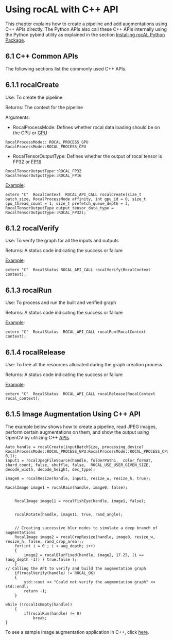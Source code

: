 # Using rocAL with C++ API

This chapter explains how to create a pipeline and add augmentations using C++ APIs directly. The Python APIs also call these C++ APIs internally using the Python pybind utility as explained in the section [Installing rocAL Python Package](ch3.md).

## 6.1 C++ Common APIs

The following sections list the commonly used C++ APIs.

## 6.1.1 rocalCreate

Use: To create the pipeline 

Returns: The context for the pipeline

Arguments: 

- RocalProcessMode: Defines whether rocal data loading should be on the CPU or [GPU](https://github.com/ROCmSoftwarePlatform/rocAL/blob/master/rocAL/include/api/rocal_api_types.h#L91)

```
RocalProcessMode:: ROCAL_PROCESS_GPU
RocalProcessMode::ROCAL_PROCESS_CPU
```

- RocalTensorOutputType: Defines whether the output of rocal tensor is FP32 or [FP16](https://github.com/ROCmSoftwarePlatform/rocAL/blob/master/rocAL/include/api/rocal_api_types.h#L124)

```
RocalTensorOutputType::ROCAL_FP32
RocalTensorOutputType::ROCAL_FP16
```

[Example](https://github.com/ROCmSoftwarePlatform/rocAL/blob/master/rocAL/include/api/rocal_api.h#L41):

```
extern "C"  RocalContext  ROCAL_API_CALL rocalCreate(size_t batch_size, RocalProcessMode affinity, int gpu_id = 0, size_t cpu_thread_count = 1, size_t prefetch_queue_depth = 3, RocalTensorOutputType output_tensor_data_type = RocalTensorOutputType::ROCAL_FP32);
```

## 6.1.2 rocalVerify

Use: To verify the graph for all the inputs and outputs

Returns: A status code indicating the success or failure

[Example](https://github.com/ROCmSoftwarePlatform/rocAL/blob/master/rocAL/include/api/rocal_api.h#L47):

```
extern "C"  RocalStatus ROCAL_API_CALL rocalVerify(RocalContext context);
```

## 6.1.3 rocalRun 

Use: To process and run the built and verified graph

Returns: A status code indicating the success or failure

[Example](https://github.com/ROCmSoftwarePlatform/rocAL/blob/master/rocAL/include/api/rocal_api.h#L52):

```
extern "C"  RocalStatus  ROCAL_API_CALL rocalRun(RocalContext context);
```

## 6.1.4 rocalRelease

Use: To free all the resources allocated during the graph creation process

Returns: A status code indicating the success or failure

[Example](https://github.com/ROCmSoftwarePlatform/rocAL/blob/master/rocAL/include/api/rocal_api.h#L57):

```
extern "C"  RocalStatus  ROCAL_API_CALL rocalRelease(RocalContext rocal_context);
```

## 6.1.5 Image Augmentation Using C++ API

The example below shows how to create a pipeline, read JPEG images, perform certain augmentations on them, and show the output using OpenCV by utilizing C++ [APIs](https://github.com/GPUOpen-ProfessionalCompute-Libraries/MIVisionX/blob/develop/apps/image_augmentation/image_augmentation.cpp#L103).

```
Auto handle = rocalCreate(inputBatchSize, processing_device?RocalProcessMode::ROCAL_PROCESS_GPU:RocalProcessMode::ROCAL_PROCESS_CPU, 0,1);
input1 = rocalJpegFileSource(handle, folderPath1,  color_format, shard_count, false, shuffle, false,  ROCAL_USE_USER_GIVEN_SIZE, decode_width, decode_height, dec_type);

image0 = rocalResize(handle, input1, resize_w, resize_h, true);

RocalImage image1 = rocalRain(handle, image0, false);


    RocalImage image11 = rocalFishEye(handle, image1, false);


    rocalRotate(handle, image11, true, rand_angle);


    // Creating successive blur nodes to simulate a deep branch of augmentations
    RocalImage image2 = rocalCropResize(handle, image0, resize_w, resize_h, false, rand_crop_area);;
    for(int i = 0 ; i < aug_depth; i++)
    {
        image2 = rocalBlurFixed(handle, image2, 17.25, (i == (aug_depth -1)) ? true:false );
    }
// Calling the API to verify and build the augmentation graph
    if(rocalVerify(handle) != ROCAL_OK)
    {
        std::cout << "Could not verify the augmentation graph" << std::endl;
        return -1;
    }

while (!rocalIsEmpty(handle))
    {
        if(rocalRun(handle) != 0)
            break;
}
```

To see a sample image augmentation application in C++, click [here](https://github.com/GPUOpen-ProfessionalCompute-Libraries/MIVisionX/tree/develop/apps/image_augmentation). 
